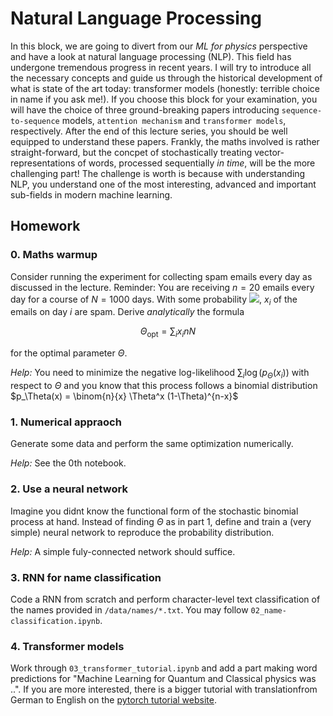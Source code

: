 # Natural Language Processing
In this block, we are going to divert from our *ML for physics* perspective and have a look at natural language processing (NLP). This field has undergone tremendous progress in recent years. I will try to introduce all the necessary concepts and guide us through the historical development of what is state of the art today: transformer models (honestly: terrible choice in name if you ask me!). If you choose this block for your examination, you will have the choice of three ground-breaking papers introducing `sequence-to-sequence` models, `attention mechanism` and `transformer models`, respectively. After the end of this lecture series, you should be well equipped to understand these papers. Frankly, the maths involved is rather straight-forward, but the concpet of stochastically treating vector-representations of words, processed sequentially *in time*, will be the more challenging part! The challenge is worth is because with understanding NLP, you understand one of the most interesting, advanced and important sub-fields in modern machine learning.

## Homework

### 0. Maths warmup

Consider running the experiment for collecting spam emails every day as discussed in the lecture. Reminder: You are receiving $n=20$ emails every day for a course of $N=1000$ days. With some probability <img src="https://render.githubusercontent.com/render/math?math=\Theta">, $x_i$ of the emails on day $i$ are spam. Derive *analytically* the formula

$$
\Theta_\text{opt} = {\sum_i x_i}{nN}
$$

for the optimal parameter $\Theta$.  

*Help:* You need to minimize the negative log-likelihood $\sum_i \log(p_\Theta(x_i))$ with respect to $\Theta$ and you know that this process follows a binomial distribution $p_\Theta(x) = \binom{n}{x} \Theta^x (1-\Theta)^{n-x}$

### 1. Numerical appraoch

Generate some data and perform the same optimization numerically.  

*Help:* See the 0th notebook.

### 2. Use a neural network  

Imagine you didnt know the functional form of the stochastic binomial process at hand. Instead of finding $\Theta$ as in part 1, define and train a (very simple) neural network to reproduce the probability distribution.  

*Help:* A simple fuly-connected network should suffice.

### 3. RNN for name classification

Code a RNN from scratch and perform character-level text classification of the names provided in `/data/names/*.txt`. You may follow `02_name-classification.ipynb`.

### 4. Transformer models 

Work through `03_transformer_tutorial.ipynb` and add a part making word predictions for "Machine Learning for Quantum and Classical physics was ..".
If you are more interested, there is a bigger tutorial with translationfrom German to English on the [pytorch tutorial website](https://pytorch.org/tutorials/beginner/translation_transformer.html).
